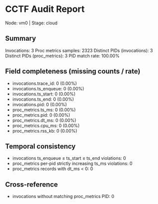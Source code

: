 # CCTF Audit Report
Node: vm0  |  Stage: cloud

## Summary
Invocations: 3
Proc metrics samples: 2323
Distinct PIDs (invocations): 3
Distinct PIDs (proc_metrics): 3
PID match rate: 100.00%

## Field completeness (missing counts / rate)
- invocations.trace_id: 0 (0.00%)
- invocations.ts_enqueue: 0 (0.00%)
- invocations.ts_start: 0 (0.00%)
- invocations.ts_end: 0 (0.00%)
- invocations.pid: 0 (0.00%)
- proc_metrics.ts_ms: 0 (0.00%)
- proc_metrics.pid: 0 (0.00%)
- proc_metrics.dt_ms: 0 (0.00%)
- proc_metrics.cpu_ms: 0 (0.00%)
- proc_metrics.rss_kb: 0 (0.00%)

## Temporal consistency
- invocations ts_enqueue ≤ ts_start ≤ ts_end violations: 0
- proc_metrics per-pid strictly increasing ts_ms violations: 0
- proc_metrics records with dt_ms < 0: 0

## Cross-reference
- invocations without matching proc_metrics PID: 0

